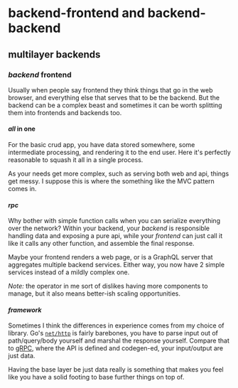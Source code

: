 # backend-frontend and backend-backend

## multilayer backends


### _backend_ frontend

Usually when people say frontend they think things that go in the web browser,
and everything else that serves that to be the backend.
But the backend can be a complex beast
and sometimes it can be worth splitting them into frontends and backends too.

#### _all_ in one

For the basic crud app, you have data stored somewhere,
some intermediate processing, and rendering it to the end user.
Here it's perfectly reasonable to squash it all in a single process.

As your needs get more complex, such as serving both web and api,
things get messy.
I suppose this is where the something like the MVC pattern comes in.

#### _rpc_

Why bother with simple function calls
when you can serialize everything over the network?
Within your backend,
your _backend_ is responsible handling data
and exposing a pure api,
while your _frontend_ can just call it like it calls any other function,
and assemble the final response.

Maybe your frontend renders a web page,
or is a GraphQL server that aggregates multiple backend services.
Either way, you now have 2 simple services instead of a mildly complex one.

_Note:_ the operator in me sort of dislikes having more components to manage,
but it also means better-ish scaling opportunities.

#### _framework_

Sometimes I think the differences in experience comes from my choice of library.
Go's [`net/http`](https://pkg.go.dev/net/http) is fairly barebones,
you have to parse input out of path/query/body yourself and marshal the response yourself.
Compare that to [gRPC](https://pkg.go.dev/google.golang.org/grpc),
where the API is defined and codegen-ed,
your input/output are just data.

Having the base layer be just data really is something
that makes you feel like you have a solid footing to base further things on top of.
